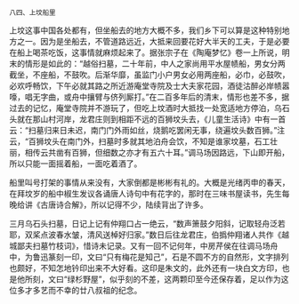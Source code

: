     八四、上坟船里 

   上坟这事中国各处都有，但坐船去的地方大概不多，我们乡下可以算是这种特别地方之一。因为是坐船去，不管道路远近，大抵来回要花好大半天的工夫，于是必要在船上喝茶吃饭，这事情就麻烦起来了。据张宗子在《陶庵梦忆》卷一上所说，明末的情形是如此的：“越俗扫墓，二十年前，中人之家尚用平水屋帻船，男女分两截坐，不座船，不鼓吹。后渐华靡，虽监门小户男女必用两座船，必巾，必鼓吹，必欢呼畅饮，下午必就其路之所近游庵堂寺院及士大夫家花园，酒徒沽醉必岸帻嚣嚎，唱无字曲，或舟中攘臂与侪列厮打。”在二百多年后的清末，情形也差不多，据过去的记忆，庵堂寺院并不游玩了，但吃上坟酒时大抵找一处宽适地方停泊，乌石头就在那山村河岸，龙君庄则到相距不远的百狮坟头去，《儿童生活诗》中有一首云：“扫墓归来日未迟，南门门外雨如丝，烧鹅吃罢闲无事，绕遍坟头数百狮。”注云，“百狮坟头在南门外，扫墓时多就其地泊舟会饮，不知是谁家坟墓，石工壮丽，相传云共凿有百狮，但细数之亦才有五六十耳。”调马场因路远，下山即开船，所以只能一面摇着船，一面吃着酒了。

   船里叫号打架的事情从来没有，大家倒都是彬彬有礼的。大概是光绪丙申的春天，在拜坟岁的船中椒生发议各诵唐人诗句中有花字的，那时在三味书屋读书，先生每晚给讲《古唐诗合解》，所以记得不少，陆续背出了许多。

   三月乌石头扫墓，日记上记有仲翔口占一绝云，“数声箫鼓夕阳斜，记取轻舟泛若耶，双桨点波春水皱，清风送棹好归家。”数日后往龙君庄，伯撝仲翔诸人共作《越城鄙夫扫墓竹枝词》，惜诗未记录。又有一回不记何年，中房芹侯在往调马场舟中，为鲁迅篆刻一印，文曰“只有梅花是知己”，石是不圆不方的自然形，文字排列也颇好，不知怎地钤印出来不大好看。这印是朱文的，此外还有一块白文方印，也是他所刻，文曰“绿杉野屋”，似乎刻的不差，这两颗印至今还保存着，足以作为这位多才多艺而不幸的廿八叔祖的纪念。

